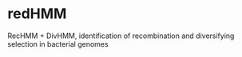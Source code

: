 # redHMM
RecHMM + DivHMM, identification of recombination and diversifying selection in bacterial genomes
